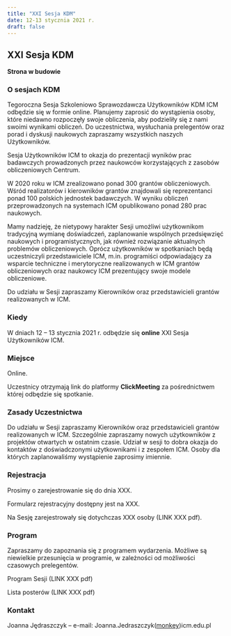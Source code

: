 ```yaml
---
title: "XXI Sesja KDM"
date: 12-13 stycznia 2021 r.
draft: false
---
```


## XXI Sesja KDM

**Strona w budowie**

### O sesjach KDM

Tegoroczna Sesja Szkoleniowo Sprawozdawcza Użytkowników KDM ICM odbędzie się w formie online. Planujemy zaprosić do wystąpienia osoby, które niedawno rozpoczęły swoje obliczenia, aby podzieliły się z nami swoimi wynikami obliczeń.
Do uczestnictwa, wysłuchania prelegentów oraz porad i dyskusji naukowych zapraszamy wszystkich naszych Użytkowników.

Sesja Użytkowników ICM to okazja do prezentacji wyników prac badawczych prowadzonych przez naukowców korzystających z zasobów obliczeniowych Centrum.

W 2020 roku w ICM zrealizowano ponad 300 grantów obliczeniowych. Wśród realizatorów i kierowników grantów znajdowali się reprezentanci ponad 100 polskich jednostek badawczych. W wyniku obliczeń przeprowadzonych na systemach ICM opublikowano ponad 280 prac naukowych.

Mamy nadzieję, że nietypowy harakter Sesji umożliwi użytkownikom tradycyjną wymianę doświadczeń, zaplanowanie wspólnych przedsięwzięć naukowych i programistycznych, jak również rozwiązanie aktualnych problemów obliczeniowych. Oprócz użytkowników w spotkaniach będą uczestniczyli przedstawiciele ICM, m.in. programiści odpowiadający za wsparcie techniczne i merytoryczne realizowanych w ICM grantów obliczeniowych oraz naukowcy ICM prezentujący swoje modele obliczeniowe.

Do udziału w Sesji zapraszamy Kierowników oraz przedstawicieli grantów realizowanych w ICM.

### Kiedy

W dniach 12 – 13 stycznia 2021 r. odbędzie się **online** XXI Sesja Użytkowników ICM.

### Miejsce

Online.

Uczestnicy otrzymają link do platformy **ClickMeeting** za pośrednictwem której odbędzie się spotkanie.

### Zasady Uczestnictwa

Do udziału w Sesji zapraszamy Kierowników oraz przedstawicieli grantów realizowanych w ICM.
Szczególnie zapraszamy nowych użytkowników z projektów otwartych w ostatnim czasie.
Udział w sesji to dobra okazja do kontaktów z doświadczonymi użytkownikami i z zespołem ICM.
Osoby dla których zaplanowaliśmy wystąpienie zaprosimy imiennie.

### Rejestracja

Prosimy o zarejestrowanie się do dnia XXX.

Formularz rejestracyjny dostępny jest na XXX.

Na Sesję zarejestrowały się dotychczas XXX osoby (LINK XXX pdf).

### Program

Zapraszamy do zapoznania się z programem wydarzenia.
Możliwe są niewielkie przesunięcia w programie, w zależności od możliwości czasowych prelegentów.

Program Sesji (LINK XXX pdf)

Lista posterów (LINK XXX pdf)

### Kontakt

Joanna Jędraszczyk – e-mail: Joanna.Jedraszczyk([monkey](https://en.wikipedia.org/wiki/At_sign#Names_in_other_languages))icm.edu.pl
<!-- , telefon: 22-87-49-200 -->

